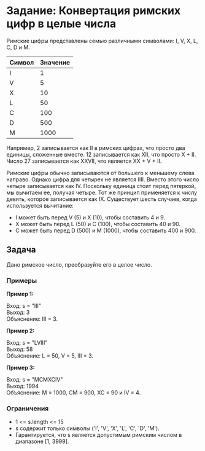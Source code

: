 # Задание: Конвертация римских цифр в целые числа

Римские цифры представлены семью различными символами: I, V, X, L, C, D и M.

| Символ | Значение |
|--------|----------|
| I      | 1        |
| V      | 5        |
| X      | 10       |
| L      | 50       |
| C      | 100      |
| D      | 500      |
| M      | 1000     |

Например, 2 записывается как II в римских цифрах, что просто два единицы, сложенные вместе. 12 записывается как XII, что просто X + II. Число 27 записывается как XXVII, что является XX + V + II.

Римские цифры обычно записываются от большего к меньшему слева направо. Однако цифра для четырех не является IIII. Вместо этого число четыре записывается как IV. Поскольку единица стоит перед пятеркой, мы вычитаем ее, получая четыре. Тот же принцип применяется к числу девять, которое записывается как IX. Существует шесть случаев, когда используется вычитание:

- I может быть перед V (5) и X (10), чтобы составить 4 и 9.
- X может быть перед L (50) и C (100), чтобы составить 40 и 90.
- C может быть перед D (500) и M (1000), чтобы составить 400 и 900.

## Задача

Дано римское число, преобразуйте его в целое число.

### Примеры

**Пример 1:**

Вход: s = "III"  
Выход: 3  
Объяснение: III = 3.

**Пример 2:**

Вход: s = "LVIII"  
Выход: 58  
Объяснение: L = 50, V = 5, III = 3.

**Пример 3:**

Вход: s = "MCMXCIV"  
Выход: 1994  
Объяснение: M = 1000, CM = 900, XC = 90 и IV = 4.

### Ограничения

- 1 <= s.length <= 15
- s содержит только символы ('I', 'V', 'X', 'L', 'C', 'D', 'M').
- Гарантируется, что s является допустимым римским числом в диапазоне [1, 3999].
